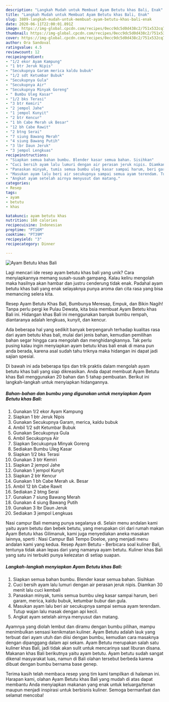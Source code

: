 ```yaml
---
description: "Langkah Mudah untuk Membuat Ayam Betutu khas Bali, Enak"
title: "Langkah Mudah untuk Membuat Ayam Betutu khas Bali, Enak"
slug: 3809-langkah-mudah-untuk-membuat-ayam-betutu-khas-bali-enak
date: 2020-06-11T22:00:01.891Z
image: https://img-global.cpcdn.com/recipes/0ecc9dc5d0d438c2/751x532cq70/ayam-betutu-khas-bali-foto-resep-utama.jpg
thumbnail: https://img-global.cpcdn.com/recipes/0ecc9dc5d0d438c2/751x532cq70/ayam-betutu-khas-bali-foto-resep-utama.jpg
cover: https://img-global.cpcdn.com/recipes/0ecc9dc5d0d438c2/751x532cq70/ayam-betutu-khas-bali-foto-resep-utama.jpg
author: Ora Sandoval
ratingvalue: 4.5
reviewcount: 12
recipeingredient:
- "1/2 ekor Ayam Kampung"
- "1 btr Jeruk Nipis"
- "Secukupnya Garam merica kaldu bubuk"
- "1/2 sdt Ketumbar Bubuk"
- "Secukupnya Gula"
- "Secukupnya Air"
- "Secukupnya Minyak Goreng"
- " Bumbu Uleg Kasar"
- "1/2 bks Terasi"
- "3 btr Kemiri"
- "2 jempol Jahe"
- "1 jempol Kunyit"
- "2 btr Kencur"
- "1 bh Cabe Merah uk Besar"
- "12 bh Cabe Rawit"
- "2 btng Serai"
- "7 siung Bawang Merah"
- "4 siung Bawang Putih"
- "3 lbr Daun Jeruk"
- "3 jempol Lengkuas"
recipeinstructions:
- "Siapkan semua bahan bumbu. Blender kasar semua bahan. Sisihkan"
- "Cuci bersih ayam lalu lumuri dengan air perasan jeruk nipis. Diamkan 30 menit lalu cuci kembali"
- "Panaskan minyak, tumis semua bumbu uleg kasar sampai harum, beri garam, merica, kaldu bubuk, ketumbar bubur dan gula."
- "Masukan ayam lalu beri air secukupnya sampai semua ayam terendam. Tutup wajan lalu masak dengan api kecil."
- "Angkat ayam setelah airnya menyusut dan matang."
categories:
- Resep
tags:
- ayam
- betutu
- khas

katakunci: ayam betutu khas 
nutrition: 160 calories
recipecuisine: Indonesian
preptime: "PT16M"
cooktime: "PT39M"
recipeyield: "3"
recipecategory: Dinner

---
```



![Ayam Betutu khas Bali](https://img-global.cpcdn.com/recipes/0ecc9dc5d0d438c2/751x532cq70/ayam-betutu-khas-bali-foto-resep-utama.jpg)

Lagi mencari ide resep ayam betutu khas bali yang unik? Cara menyiapkannya memang susah-susah gampang. Kalau keliru mengolah maka hasilnya akan hambar dan justru cenderung tidak enak. Padahal ayam betutu khas bali yang enak selayaknya punya aroma dan cita rasa yang bisa memancing selera kita.

Resep Ayam Betutu Khas Bali, Bumbunya Meresap, Empuk, dan Bikin Nagih! Tanpa perlu pergi ke Pulau Dewata, kita bsia membuat Ayam Betetu khas Bali ini. Hidangan khas Bali ini menggunakan banyak bumbu rempah, diantaranya adalah lengkuas, kunyit, dan kencur.

Ada beberapa hal yang sedikit banyak berpengaruh terhadap kualitas rasa dari ayam betutu khas bali, mulai dari jenis bahan, kemudian pemilihan bahan segar hingga cara mengolah dan menghidangkannya. Tak perlu pusing kalau ingin menyiapkan ayam betutu khas bali enak di mana pun anda berada, karena asal sudah tahu triknya maka hidangan ini dapat jadi sajian spesial.


Di bawah ini ada beberapa tips dan trik praktis dalam mengolah ayam betutu khas bali yang siap dikreasikan. Anda dapat membuat Ayam Betutu khas Bali menggunakan 20 bahan dan 5 tahap pembuatan. Berikut ini langkah-langkah untuk menyiapkan hidangannya.

<!--inarticleads1-->

##### Bahan-bahan dan bumbu yang digunakan untuk menyiapkan Ayam Betutu khas Bali:

1. Gunakan 1/2 ekor Ayam Kampung
1. Siapkan 1 btr Jeruk Nipis
1. Gunakan Secukupnya Garam, merica, kaldu bubuk
1. Ambil 1/2 sdt Ketumbar Bubuk
1. Gunakan Secukupnya Gula
1. Ambil Secukupnya Air
1. Siapkan Secukupnya Minyak Goreng
1. Sediakan  Bumbu Uleg Kasar
1. Siapkan 1/2 bks Terasi
1. Gunakan 3 btr Kemiri
1. Siapkan 2 jempol Jahe
1. Gunakan 1 jempol Kunyit
1. Siapkan 2 btr Kencur
1. Gunakan 1 bh Cabe Merah uk. Besar
1. Ambil 12 bh Cabe Rawit
1. Sediakan 2 btng Serai
1. Gunakan 7 siung Bawang Merah
1. Gunakan 4 siung Bawang Putih
1. Gunakan 3 lbr Daun Jeruk
1. Sediakan 3 jempol Lengkuas


Nasi campur Bali memang punya segalanya di. Selain menu andalan kami yaitu ayam betutu dan bebek betutu, yang merupakan ciri dari rumah makan Ayam Betutu khas Gilimanuk, kami juga menyediakan aneka masakan lainnya, sperti : Nasi Campur Bali Tempo Doeloe, yang menjadi menu andalan kami yang kedua. Resep Ayam Betutu - Berbicara soal kuliner Bali, tentunya tidak akan lepas dari yang namanya ayam betutu. Kuliner khas Bali yang satu ini terbukti punya kelezatan di setiap suapan. 

<!--inarticleads2-->

##### Langkah-langkah menyiapkan Ayam Betutu khas Bali:

1. Siapkan semua bahan bumbu. Blender kasar semua bahan. Sisihkan
1. Cuci bersih ayam lalu lumuri dengan air perasan jeruk nipis. Diamkan 30 menit lalu cuci kembali
1. Panaskan minyak, tumis semua bumbu uleg kasar sampai harum, beri garam, merica, kaldu bubuk, ketumbar bubur dan gula.
1. Masukan ayam lalu beri air secukupnya sampai semua ayam terendam. Tutup wajan lalu masak dengan api kecil.
1. Angkat ayam setelah airnya menyusut dan matang.


Ayamnya yang diolah lembut dan diramu dengan bumbu pilihan, mampu menimbulkan sensasi kenikmatan kuliner. Ayam Betutu adalah lauk yang terbuat dari ayam utuh dan diisi dengan bumbu, kemudian cara masaknya dengan dipanggang dalam api sekam. Ayam Betutu merupakan salah satu kuliner khas Bali, jadi tidak akan sulit untuk mencarinya saat liburan disana. Makanan khas Bali berikutnya yaitu ayam betutu. Ayam betutu sudah sangat dikenal masyarakat luas, namun di Bali olahan tersebut berbeda karena dibuat dengan bumbu bernama base genep. 

Terima kasih telah membaca resep yang tim kami tampilkan di halaman ini. Harapan kami, olahan Ayam Betutu khas Bali yang mudah di atas dapat membantu Anda menyiapkan makanan yang enak untuk keluarga/teman maupun menjadi inspirasi untuk berbisnis kuliner. Semoga bermanfaat dan selamat mencoba!
